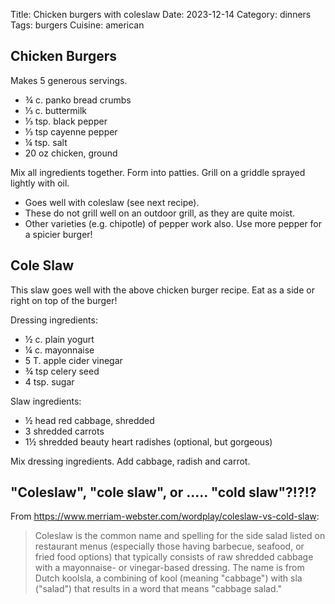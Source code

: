 Title: Chicken burgers with coleslaw
Date: 2023-12-14
Category: dinners
Tags: burgers
Cuisine: american

## Chicken Burgers

Makes 5 generous servings.

* ¾ c. panko bread crumbs  
* ⅓ c. buttermilk  
* ⅓ tsp. black pepper  
* ⅓ tsp cayenne pepper  
* ¼ tsp. salt  
* 20 oz chicken, ground  

Mix all ingredients together. Form into patties. Grill on a griddle
sprayed lightly with oil.

* Goes well with coleslaw (see next recipe).
* These do not grill well on an outdoor grill, as they are quite moist.
* Other varieties (e.g. chipotle) of pepper work also.  Use more pepper
  for a spicier burger!


## Cole Slaw

This slaw goes well with the above chicken burger recipe. Eat as a side or
right on top of the burger!

Dressing ingredients:

* ½ c. plain yogurt  
* ¼ c. mayonnaise  
* 5 T. apple cider vinegar  
* ¾ tsp celery seed  
* 4 tsp. sugar  

Slaw ingredients:

* ½ head red cabbage, shredded  
* 3 shredded carrots
* 1½ shredded beauty heart radishes (optional, but gorgeous)

Mix dressing ingredients. Add cabbage, radish and carrot.




## "Coleslaw", "cole slaw", or ..... "cold slaw"?!?!?

[npr]: https://www.npr.org/2007/08/08/12570289/coleslaw-you-could-be-a-star
[mw]:  https://www.merriam-webster.com/wordplay/coleslaw-vs-cold-slaw

From https://www.merriam-webster.com/wordplay/coleslaw-vs-cold-slaw:

> Coleslaw is the common name and spelling for the side salad listed on
> restaurant menus (especially those having barbecue, seafood, or fried
> food options) that typically consists of raw shredded cabbage with a
> mayonnaise- or vinegar-based dressing. The name is from Dutch koolsla,
> a combining of kool (meaning "cabbage") with sla ("salad") that results
> in a word that means "cabbage salad."